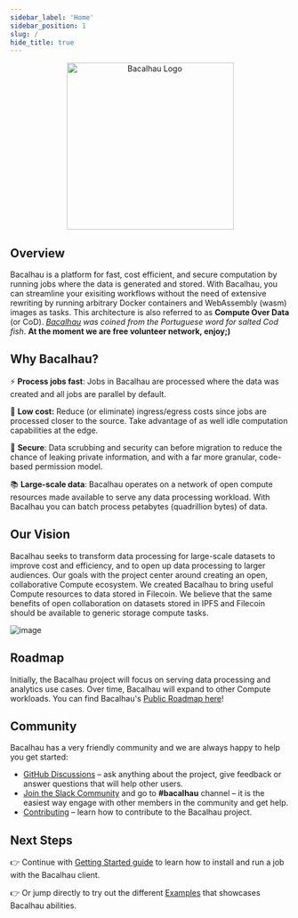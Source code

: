 ```yaml
---
sidebar_label: 'Home'
sidebar_position: 1
slug: /
hide_title: true
---
```


<p align="center">
<img src="img/bacalhau-horizontal.jpg" alt="Bacalhau Logo" width="300" />
</p>

## Overview

Bacalhau is a platform for fast, cost efficient, and secure computation by running jobs where the data is generated and stored. With Bacalhau, you can streamline your exisiting workflows without the need of extensive rewriting by running  arbitrary Docker containers and WebAssembly (wasm) images as tasks. This architecture is also referred to as **Compute Over Data** (or CoD). _[Bacalhau](https://translate.google.com/?sl=pt&tl=en&text=bacalhau&op=translate) was coined from the Portuguese word for salted Cod fish_.  **At the moment we are free volunteer network, enjoy;)**

## Why Bacalhau?

⚡️ **Process jobs fast**: Jobs in Bacalhau are processed where the data was created and all jobs are parallel by default.

💸 **Low cost:** Reduce (or eliminate) ingress/egress costs since jobs are processed closer to the source. Take advantage of as well idle computation capabilities at the edge.

🔐 **Secure**: Data scrubbing and security can before migration to reduce the chance of leaking private information, and with a far more granular, code-based permission model.

📚 **Large-scale data**: Bacalhau operates on a network of open compute resources made available to serve any data processing workload. With Bacalhau you can batch process petabytes (quadrillion bytes) of data.

## Our Vision

Bacalhau seeks to transform data processing for large-scale datasets to improve cost and efficiency, and to open up data processing to larger audiences. Our goals with the project center around creating an open, collaborative Compute ecosystem. We created Bacalhau to bring useful Compute resources to data stored in Filecoin. We believe that the same benefits of open collaboration on datasets stored in IPFS and Filecoin should be available to generic storage compute tasks.

![image](/img/bacalhau-high-level-view.png)

## Roadmap

Initially, the Bacalhau project will focus on serving data processing and analytics use cases. Over time, Bacalhau will expand to other Compute workloads. You can find Bacalhau's [Public Roadmap here](https://starmap.site/roadmap/github.com/bacalhau-project/bacalhau/issues/1151)!

## Community

Bacalhau has a very friendly community and we are always happy to help you get started:

- [GitHub Discussions](https://github.com/bacalhau-project/bacalhau/discussions) – ask anything about the project, give feedback or answer questions that will help other users.
- [Join the Slack Community](https://filecoin.io/slack) and go to **#bacalhau** channel – it is the easiest way engage with other members in the community and get help.
- [Contributing](https://docs.bacalhau.org/community/ways-to-contribute) – learn how to contribute to the Bacalhau project.

## Next Steps

👉 Continue with [Getting Started guide](/docs/getting-started/installation.md) to learn how to install and run a job with the Bacalhau client.

👉 Or jump directly to try out the different [Examples](/docs/examples/index.md) that showcases Bacalhau abilities.
